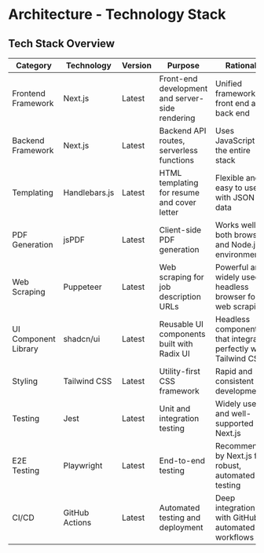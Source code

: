 # Architecture - Technology Stack

## Tech Stack Overview

| Category             | Technology     | Version | Purpose                                         | Rationale                                                      |
| -------------------- | -------------- | ------- | ----------------------------------------------- | -------------------------------------------------------------- |
| Frontend Framework   | Next.js        | Latest  | Front-end development and server-side rendering | Unified framework for front end and back end                   |
| Backend Framework    | Next.js        | Latest  | Backend API routes, serverless functions        | Uses JavaScript for the entire stack                           |
| Templating           | Handlebars.js  | Latest  | HTML templating for resume and cover letter     | Flexible and easy to use with JSON data                        |
| PDF Generation       | jsPDF          | Latest  | Client-side PDF generation                      | Works well in both browser and Node.js environments            |
| Web Scraping         | Puppeteer      | Latest  | Web scraping for job description URLs           | Powerful and widely used headless browser for web scraping     |
| UI Component Library | shadcn/ui      | Latest  | Reusable UI components built with Radix UI      | Headless components that integrate perfectly with Tailwind CSS |
| Styling              | Tailwind CSS   | Latest  | Utility-first CSS framework                     | Rapid and consistent UI development                            |
| Testing              | Jest           | Latest  | Unit and integration testing                    | Widely used and well-supported by Next.js                      |
| E2E Testing          | Playwright     | Latest  | End-to-end testing                              | Recommended by Next.js for robust, automated testing           |
| CI/CD                | GitHub Actions | Latest  | Automated testing and deployment                | Deep integration with GitHub for automated workflows           |
